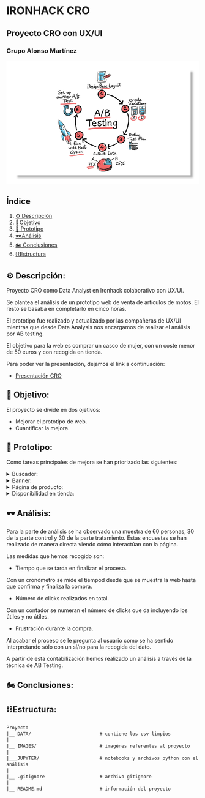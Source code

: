 # IRONHACK CRO

## Proyecto CRO con UX/UI
### Grupo Alonso Martínez

![1](./images/ab.png)

## Índice

1. [⚙️ Descripción](#descripcion-del-proyecto)
2. [🏁 Objetivo](#objetivo)
3. [📱 Prototipo](#prototipo)
3. [🕶️ Análisis](#analisis)
4. [🏍️ Conclusiones](#conclusion)
5. [⛓️ Estructura](#estructura)


## ⚙️ Descripción:<a name="descripción"/>

Proyecto CRO como Data Analyst en Ironhack colaborativo con UX/UI.

Se plantea el análisis de un prototipo web de venta de artículos de motos. El resto se basaba en completarlo en cinco horas.

El prototipo fue realizado y actualizado por las compañeras de UX/UI mientras que desde Data Analysis nos encargamos de realizar el análisis por AB testing.

El objetivo para la web es comprar un casco de mujer, con un coste menor de 50 euros y con recogida en tienda.

Para poder ver la presentación, dejamos el link a continuación:

- [Presentación CRO](https://www.canva.com/design/DAFjW44TA0g/xvawfLiiqA2kN5cEwFK5bw/edit?utm_content=DAFjW44TA0g&utm_campaign=designshare&utm_medium=link2&utm_source=sharebutton)

## 🏁 Objetivo:<a name="objetivo"/>

El proyecto se divide en dos ojetivos:

- Mejorar el prototipo de web.
- Cuantificar la mejora.

## 📱 Prototipo:<a name="prototipo"/>

Como tareas principales de mejora se han priorizado las siguientes:


<details>
<summary>Buscador:</summary>
<br>

Se ha añadido el acceso al buscador para facilitar la navegación al usuario ya que se detectó en la recogida que había casos de gente optaba por esa opción.

![1](./images/bus.png)

</details>

<details>
<summary> Banner:</summary>
<br>


En un origen el banner tenía un tamaño que no permitía la visión de los artículos de primera mano sino que había que scrollear para poder encontrarlos. Este tamaño se ha reducido y adaptado.

![1](./images/bannera.png)

![2](./images/bannerb.png)
</details>

<details>
<summary> Página de producto:</summary>
<br>

Se ha hecho más pequeño el card para mejorar la vista y el acceso al resto de fotos.

![1](./images/proda.png)

![2](./images/prodb.png)
</details>


<details>
<summary> Disponibilidad en tienda:</summary>
<br>

Se cambió el botón por uno más visible así como la no obligatoriedad de clicarlo antes de hacer la compra. Se puede elegir la búsqueda de la tienda y marca si está disponible o no y se puede escoger en el carrito al efectuar la compra.

![1](./images/dispa.png)

![2](./images/dispb.png)
</details>

## 🕶️ Análisis:<a name="analisis"/>

Para la parte de análisis se ha observado una muestra de 60 personas, 30 de la parte control y 30 de la parte tratamiento. Estas encuestas se han realizado de manera directa viendo cómo interactúan con la página.

Las medidas que hemos recogido son:

- Tiempo que se tarda en finalizar el proceso.

Con un cronómetro se mide el tiempod desde que se muestra la web hasta que confirma y finaliza la compra.

- Número de clicks realizados en total.

Con un contador se numeran el número de clicks que da incluyendo los útiles y no útiles.

- Frustración durante la compra.

Al acabar el proceso se le pregunta al usuario como se ha sentido interpretando sólo con un sí/no para la recogida del dato.


A partir de esta contabilización hemos realizado un análisis a través de la técnica de AB Testing.


## 🏍️ Conclusiones:<a name='conclusion'/>




## ⛓️ Estructura:<a name="estructura"/>

```
Proyecto 
|__ DATA/                         # contiene los csv limpios
|
|__ IMAGES/                       # imagénes referentes al proyecto    
|
|___JUPYTER/                      # notebooks y archivos python con el análisis
|
|__ .gitignore                    # archivo gitignore     
|
|__ README.md                     # información del proyecto
```